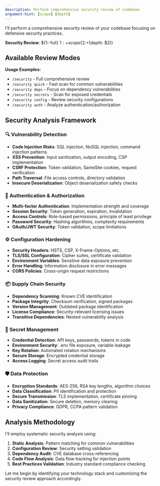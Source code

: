 ```yaml
---
description: Perform comprehensive security review of codebase
argument-hint: [scope] [depth]
---
```


I'll perform a comprehensive security review of your codebase focusing on defensive security practices.

**Security Review**: ${1:-full} ${1:+scope }${2:+(depth: $2)}

## Available Review Modes

**Usage Examples:**
- `/security` - Full comprehensive review
- `/security quick` - Fast scan for common vulnerabilities
- `/security deps` - Focus on dependency vulnerabilities
- `/security secrets` - Scan for exposed credentials
- `/security config` - Review security configurations
- `/security auth` - Analyze authentication/authorization

## Security Analysis Framework

### 🔍 **Vulnerability Detection**
- **Code Injection Risks**: SQL injection, NoSQL injection, command injection patterns
- **XSS Prevention**: Input sanitization, output encoding, CSP implementation
- **CSRF Protection**: Token validation, SameSite cookies, request verification
- **Path Traversal**: File access controls, directory validation
- **Insecure Deserialization**: Object deserialization safety checks

### 🔐 **Authentication & Authorization**
- **Multi-factor Authentication**: Implementation strength and coverage
- **Session Security**: Token generation, expiration, invalidation
- **Access Controls**: Role-based permissions, principle of least privilege
- **Password Security**: Hashing algorithms, complexity requirements
- **OAuth/JWT Security**: Token validation, scope limitations

### ⚙️ **Configuration Hardening**
- **Security Headers**: HSTS, CSP, X-Frame-Options, etc.
- **TLS/SSL Configuration**: Cipher suites, certificate validation
- **Environment Variables**: Sensitive data exposure prevention
- **Error Handling**: Information disclosure in error messages
- **CORS Policies**: Cross-origin request restrictions

### 📦 **Supply Chain Security**
- **Dependency Scanning**: Known CVE identification
- **Package Integrity**: Checksum verification, signed packages
- **Version Management**: Outdated package identification
- **License Compliance**: Security-relevant licensing issues
- **Transitive Dependencies**: Nested vulnerability analysis

### 🔑 **Secret Management**
- **Credential Detection**: API keys, passwords, tokens in code
- **Environment Security**: .env file exposure, variable leakage
- **Key Rotation**: Automated rotation mechanisms
- **Secure Storage**: Encrypted credential storage
- **Access Logging**: Secret access audit trails

### 🛡️ **Data Protection**
- **Encryption Standards**: AES-256, RSA key lengths, algorithm choices
- **Data Classification**: PII identification and protection
- **Secure Transmission**: TLS implementation, certificate pinning
- **Data Sanitization**: Secure deletion, memory clearing
- **Privacy Compliance**: GDPR, CCPA pattern validation

## Analysis Methodology

I'll employ systematic security analysis using:

1. **Static Analysis**: Pattern matching for common vulnerabilities
2. **Configuration Review**: Security setting validation
3. **Dependency Audit**: CVE database cross-referencing
4. **Code Flow Analysis**: Data flow tracking for injection points
5. **Best Practices Validation**: Industry standard compliance checking

Let me begin by identifying your technology stack and customizing the security review approach accordingly.